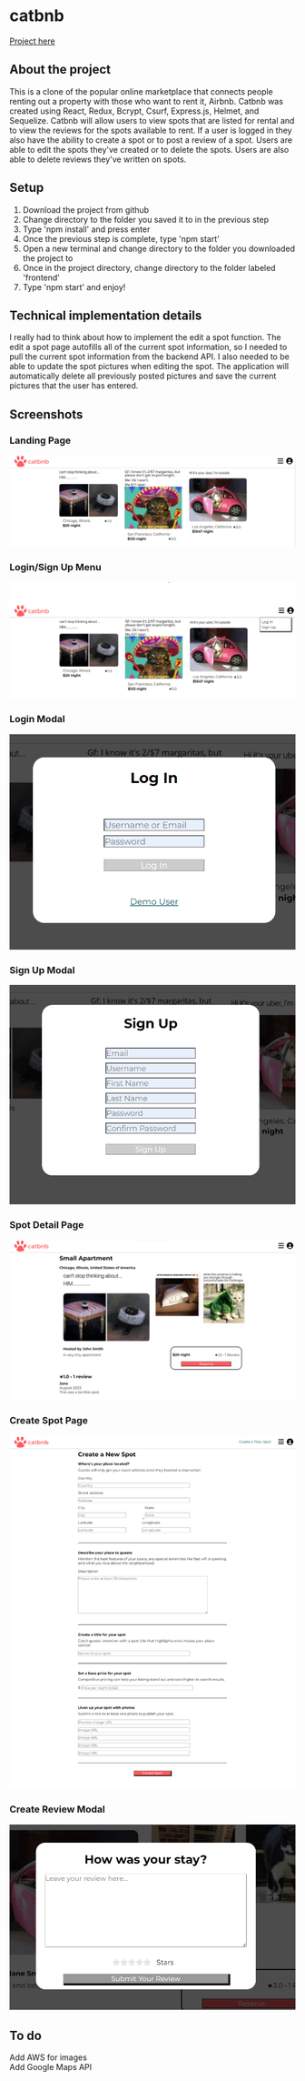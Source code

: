 # catbnb
[Project here](https://airbnb-project-iiu1.onrender.com/)

## About the project
This is a clone of the popular online marketplace that connects people renting out a property with those who want to rent it, Airbnb. Catbnb was created using React, Redux, Bcrypt, Csurf, Express.js, Helmet, and Sequelize. Catbnb will allow users to view spots that are listed for rental and to view the reviews for the spots available to rent. If a user is logged in they also have the ability to create a spot or to post a review of a spot. Users are able to edit the spots they've created or to delete the spots. Users are also able to delete reviews they've written on spots.

## Setup
1. Download the project from github
2. Change directory to the folder you saved it to in the previous step
3. Type 'npm install' and press enter
4. Once the previous step is complete, type 'npm start'
5. Open a new terminal and change directory to the folder you downloaded the project to
6. Once in the project directory, change directory to the folder labeled 'frontend'
7. Type 'npm start' and enjoy! 

## Technical implementation details
I really had to think about how to implement the edit a spot function. The edit a spot page autofills all of the current spot information, so I needed to pull the current spot information from the backend API. I also needed to be able to update the spot pictures when editing the spot. The application will automatically delete all previously posted pictures and save the current pictures that the user has entered.

## Screenshots

### Landing Page
![Landing Page](https://github.com/eanorman/AirBnBProject/blob/main/frontend/public/catbnb/landing-page.png?raw=true)

### Login/Sign Up Menu
![Login Signup Modal](https://github.com/eanorman/AirBnBProject/blob/main/frontend/public/catbnb/login-signup-modal.png?raw=true)

### Login Modal
![Login Modal](https://github.com/eanorman/AirBnBProject/blob/main/frontend/public/catbnb/login-modal.png?raw=true)

### Sign Up Modal
![Sign Up Modal](https://github.com/eanorman/AirBnBProject/blob/main/frontend/public/catbnb/signupmodal.png?raw=true)

### Spot Detail Page
![Spot Detail Page](https://github.com/eanorman/AirBnBProject/blob/main/frontend/public/catbnb/spot-page.png?raw=true)

### Create Spot Page
![Create Spot Page](https://github.com/eanorman/AirBnBProject/blob/main/frontend/public/catbnb/create-spot.png?raw=true)

### Create Review Modal
![Create Review Modal](https://github.com/eanorman/AirBnBProject/blob/main/frontend/public/catbnb/review-modal.png?raw=true)


## To do
  Add AWS for images  
  Add Google Maps API  
